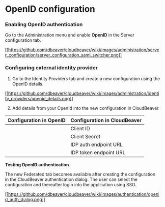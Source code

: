 # OpenID configuration

### Enabling OpenID authentication
Go to the Administration menu and enable **OpenID** in the Server configuration tab.

[[https://github.com/dbeaver/cloudbeaver/wiki/images/administration/server_configuration/server_configuration_saml_switcher.png]]

### Configuring external identity provider

1. Go to the Identity Providers tab and create a new configuration using the OpenID details.

[[https://github.com/dbeaver/cloudbeaver/wiki/images/administration/identify_providers/openid_details.png]]

2. Add details from your OpenId into the new configuration in CloudBeaver. 

| Configuration in OpenID | Configuration in CloudBeaver |
|-------------------------|------------------------------|
|                         | Client ID                    |
|                         | Client Secret                |
|                         | IDP auth endpoint URL        |
|                         | IDP token endpoint URL       |

  

**Testing OpenID authentication**

The new Federated tab becomes available after creating the configuration in the CloudBeaver authentication dialog. The user can select the configuration and thereafter login into the application using SSO.

[[https://github.com/dbeaver/cloudbeaver/wiki/images/authentication/openid_auth_dialog.png]]